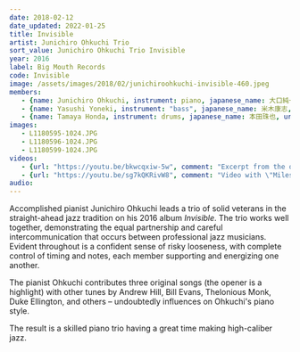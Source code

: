 ```yaml
---
date: 2018-02-12
date_updated: 2022-01-25
title: Invisible
artist: Junichiro Ohkuchi Trio
sort_value: Junichiro Ohkuchi Trio Invisible
year: 2016
label: Big Mouth Records
code: Invisible
image: /assets/images/2018/02/junichiroohkuchi-invisible-460.jpeg
members: 
   - {name: Junichiro Ohkuchi, instrument: piano, japanese_name: 大口純一郎, url: "https://pianistjohkuchi.blogspot.com/"}
   - {name: Yasushi Yoneki, instrument: "bass", japanese_name: 米木康志, url: "https://www.catfish-records.jp/product/27801"}
   - {name: Tamaya Honda, instrument: drums, japanese_name: 本田珠也, url: "http://tamayahonda.blogspot.com/"}
images:
   - L1180595-1024.JPG
   - L1180596-1024.JPG
   - L1180599-1024.JPG
videos: 
   - {url: "https://youtu.be/bkwcqxiw-5w", comment: "Excerpt from the opening track \"Sopa de Ajo\" by the Junichiro Ohkuchi Trio"}
   - {url: "https://youtu.be/sg7kQKRivW8", comment: "Video with \"Miles Ahead\", track five from this album"}
audio:
---
```

Accomplished pianist Junichiro Ohkuchi leads a trio of solid veterans in the straight-ahead jazz tradition on his 2016 album *Invisible*. The trio works well together, demonstrating the equal partnership and careful intercommunication that occurs between professional jazz musicians. Evident throughout is a confident sense of risky looseness, with complete control of timing and notes, each member supporting and energizing one another.

The pianist Ohkuchi contributes three original songs (the opener is a highlight) with other tunes by Andrew Hill, Bill Evans, Thelonious Monk, Duke Ellington, and others – undoubtedly influences on Ohkuchi's piano style.

The result is a skilled piano trio having a great time making high-caliber jazz.